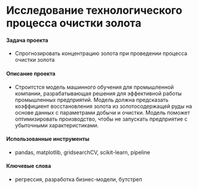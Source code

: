 # Исследование технологического процесса очистки золота

#### Задача проекта

- Спрогнозировать концентрацию золота при проведении процесса очистки золота

#### Описание проекта

- Строитстся модель машинного обучения для промышленной компании, разрабатывающая решения для эффективной работы промышленных предприятий. Модель должна предсказать коэффициент восстановления золота из золотосодержащей руды на основе данных с параметрами добычи и очистки. Модель поможет оптимизировать производство, чтобы не запускать предприятие с убыточными характеристиками. 

#### Использованные инструменты

- pandas, matplotlib, gridsearchCV, scikit-learn, pipeline

#### Ключевые слова

- регрессия, разработка бизнес-модели, бутстреп